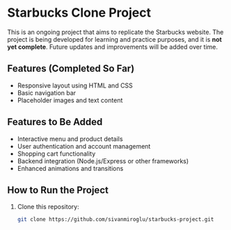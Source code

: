 # Starbucks Clone Project

This is an ongoing project that aims to replicate the Starbucks website. The project is being developed for learning and practice purposes, and it is **not yet complete**. Future updates and improvements will be added over time.

## Features (Completed So Far)
- Responsive layout using HTML and CSS
- Basic navigation bar
- Placeholder images and text content

## Features to Be Added
- Interactive menu and product details
- User authentication and account management
- Shopping cart functionality
- Backend integration (Node.js/Express or other frameworks)
- Enhanced animations and transitions

## How to Run the Project
1. Clone this repository:
   ```bash
   git clone https://github.com/sivanmiroglu/starbucks-project.git
